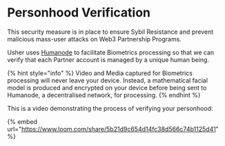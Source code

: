 # Personhood Verification

This security measure is in place to ensure Sybil Resistance and prevent malicious mass-user attacks on Web3 Partnership Programs.

Usher uses [Humanode](https://humanode.io/) to facilitate Biometrics processing so that we can verify that each Partner account is managed by a unique human being.

{% hint style="info" %}
Video and Media captured for Biometrics processing will never leave your device. Instead, a mathematical facial model is produced and encrypted on your device before being sent to Humanode, a decentralised network, for processing.
{% endhint %}

This is a video demonstrating the process of verifying your personhood:

{% embed url="https://www.loom.com/share/5b21d9c654d14fc38d566c74b1125d41" %}
